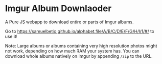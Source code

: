 Imgur Album Downlaoder
======================

A Pure JS webapp to download entire or parts of Imgur albums.

Go to https://samuelbetio.github.io/alphabet.file/A/B/C/D/E/F/G/H/I/1/#/ to use it!

Note: Large albums or albums containing very high resolution photos
might not work, depending on how much RAM your system has. You can
download whole albums natively on Imgur by appending `/zip` to the URL.
